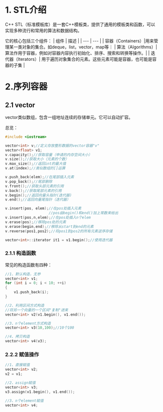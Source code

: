 # 1. STL介绍
C++ STL（标准模板库）是一套C++模板类，提供了通用的模板类和函数，可以实现多种流行和常用的算法和数据结构。

它的核心包括三个组件：
| 组件 | 描述 |
| --- | --- |
| 容器（Containers）|用来管理某一类对象的集合。如deque，list，vector，map等｜
| 算法（Algorithms）| 算法作用于容器，例如对容器内容执行初始化、排序、搜索和转换等操作。|
| 迭代器（Iterators）| 用于遍历对象集合的元素。这些元素可能是容器，也可能是容器的子集 |     

# 2.序列容器

## 2.1 vector
vector类似数组，包含一组地址连续的存储单元。它可以自动扩容。

总览：
```c++
#include <iostream>

vector<int> v;//定义存放整形数据的vector容器"v"
vector<float> v1;
v.capacity();//获取容量（申请的内存空间大小）
v.size();//获取大小（元素的个数）
v.max_size();//返回int的最大值
v.at(index);//类似数组的[]运算

v.push_back(elem);//在尾部插入元素
v.pop_back();//尾部删除
v.front();//获取头部元素的引用
v.back();//获取尾部元素的引用
v.begin();//返回向量头指针(迭代器)
v.end();//返回向量尾指针（迭代器）

v.insert(pos, elem);//在pos处插入元素
                    //pos由begin()和end()加上常数来给出
v.insert(pos,n,elem);//在pos处插入n个elem
v.erase(pos);//移除pos处的元素
v.erase(begin,end);//移除从start到end的元素
v.reverse(pos1,pos2);//将pos1到pos2的所有元素逆序存储

vector<int>::iterator it1 = v1.begin();//使用迭代器
```

### 2.1.1 构造函数
常见的构造函数有四种：
```c++
//1、默认构造，无参
vector<int> v1;
for (int i = 0; i < 10; ++i)
{
    v1.push_back(i);
}

//2、利用区间方式构造
//将另一个向量的一个区间"复制"进来
vector<int> v2(v1.begin(), v1.end());

//3、n个element方式构造
vector<int> v3(10,100);//10个100

//4、拷贝构造
vector<int> v4(v3);
```

### 2.2.2 赋值操作
```c++
//1、直接赋值
vector<int> v2;
v2 = v1;

//2、assign赋值
vector<int> v3;
v3.assign(v1.begin(), v1.end());

//3、n个element赋值
vector<int> v4;
```